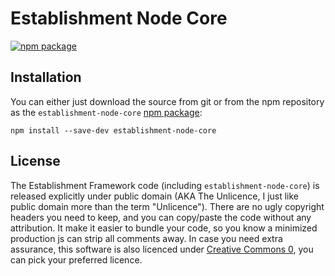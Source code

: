 # Establishment Node Core
[![npm package][npm-badge]][npm-url]

## Installation
You can either just download the source from git or from the npm repository as the `establishment-node-core` [npm package][npm-url]:
```
npm install --save-dev establishment-node-core
```

## License
The Establishment Framework code (including `establishment-node-core`) is released explicitly under public domain (AKA The Unlicence, I just like public domain more than the term "Unlicence").
There are no ugly copyright headers you need to keep, and you can copy/paste the code without any attribution.
It make it easier to bundle your code, so you know a minimized production js can strip all comments away.
In case you need extra assurance, this software is also licenced under [Creative Commons 0][license-cc0], you can pick your preferred licence.

[license-cc0]: https://creativecommons.org/publicdomain/zero/1.0/
[npm-badge]: https://img.shields.io/npm/v/establishment-node-core.svg?style=flat-square
[npm-url]: https://www.npmjs.org/package/establishment-node-core